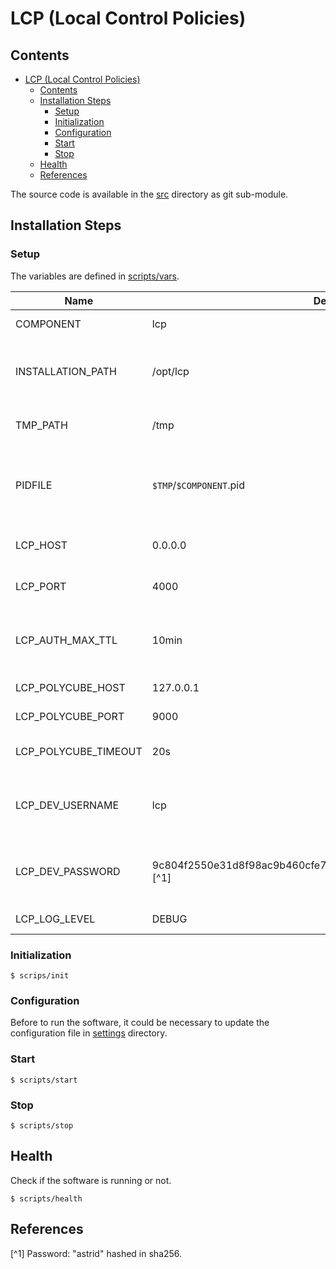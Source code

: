 # LCP (Local Control Policies)

## Contents

- [LCP (Local Control Policies)](#lcp-local-control-policies)
  - [Contents](#contents)
  - [Installation Steps](#installation-steps)
    - [Setup](#setup)
    - [Initialization](#initialization)
    - [Configuration](#configuration)
    - [Start](#start)
    - [Stop](#stop)
  - [Health](#health)
  - [References](#references)

The source code is available in the [src](github.com/astrid-project/lcp) directory as git sub-module.

## Installation Steps

### Setup

The variables are defined in [scripts/vars](scripts/vars).

Name                 | Default value                                                         | Meaning
---------------------|-----------------------------------------------------------------------|--------
COMPONENT            | lcp                                                                   | Component name
INSTALLATION_PATH    | /opt/lcp                                                              | Destination path where the software will be installed
TMP_PATH             | /tmp                                                                  | Temporary dictionary path
PIDFILE              | `$TMP`/`$COMPONENT`.pid                                               | File path where the PID of the current execution is stored
LCP_HOST             | 0.0.0.0                                                               | Host address where LCP is listening
LCP_PORT             | 4000                                                                  | TCP port where LCP is listening
LCP_AUTH_MAX_TTL     | 10min                                                                 | Maximum time for HTTP authorization validity
LCP_POLYCUBE_HOST    | 127.0.0.1                                                             | Polycube host address
LCP_POLYCUBE_PORT    | 9000                                                                  | Polycube port address
LCP_POLYCUBE_TIMEOUT | 20s                                                                   | Timeout for requests to Polycube
LCP_DEV_USERNAME     | lcp                                                                   | Username for HTTP authorization (used in development)
LCP_DEV_PASSWORD     | 9c804f2550e31d8f98ac9b460cfe7fbfc676c5e4452a261a2899a1ea168c0a50 [^1] | Password for HTTP authorization (used in development)
LCP_LOG_LEVEL        | DEBUG                                                                 | General LOG level

### Initialization

```console
$ scrips/init
```

### Configuration

Before to run the software, it could be necessary to update the configuration file in [settings](settings) directory.

### Start

```console
$ scripts/start
```

### Stop

```console
$ scripts/stop
```

## Health

Check if the software is running or not.

```console
$ scripts/health
```

## References

[^1] Password: "astrid" hashed in sha256.
